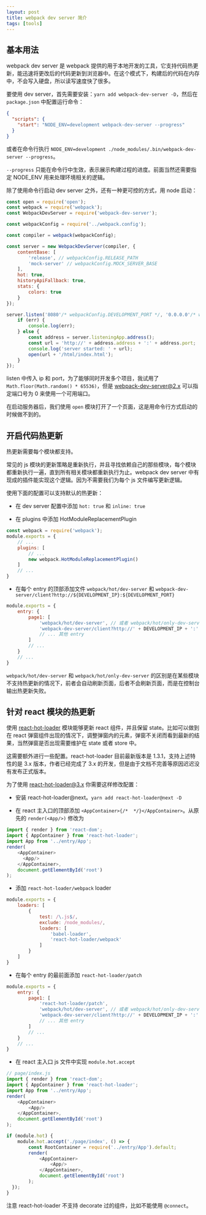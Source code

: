 ```yaml
---
layout: post
title: webpack dev server 简介
tags: [tools]
---
```


## 基本用法

webpack dev server 是 webpack 提供的用于本地开发的工具，它支持代码热更新，能迅速将更改后的代码更新到浏览器中。在这个模式下，构建后的代码在内存中，不会写入硬盘，所以读写速度快了很多。

要使用 dev server，首先需要安装：`yarn add webpack-dev-server -D`，然后在 `package.json` 中配置运行命令：

```json
{
  "scripts": {
    "start": "NODE_ENV=development webpack-dev-server --progress"
  }
}
```

或者在命令行执行 `NODE_ENV=development ./node_modules/.bin/webpack-dev-server --progress`。

`--progress` 只能在命令行中生效，表示展示构建过程的进度。前面当然还需要指定 NODE_ENV 用来处理环境相关的逻辑。

除了使用命令行启动 dev server 之外，还有一种更可控的方式，用 node 启动：

```js
const open = require('open');
const webpack = require('webpack');
const WebpackDevServer = require('webpack-dev-server');

const webpackConfig = require('../webpack.config');

const compiler = webpack(webpackConfig);

const server = new WebpackDevServer(compiler, {
    contentBase: [
        'release', // webpackConfig.RELEASE_PATH
        'mock-server' // webpackConfig.MOCK_SERVER_BASE
    ],
    hot: true,
    historyApiFallback: true,
    stats: {
        colors: true
    }
});

server.listen('8080'/* webpackConfig.DEVELOPMENT_PORT */, '0.0.0.0'/* webpackConfig.DEVELOPMENT_IP */, function(err) {
    if (err) {
        console.log(err);
    } else {
        const address = server.listeningApp.address();
        const url = 'http://' + address.address + ':' + address.port;
        console.log('server started: ' + url);
        open(url + '/html/index.html');
    }
});
```

listen 中传入 ip 和 port，为了能够同时开发多个项目，我试用了 `Math.floor(Math.random() * 65536)`，但是 webpack-dev-server@2.x 可以指定端口号为 0 来使用一个可用端口。

在启动服务器后，我们使用 `open` 模块打开了一个页面，这是用命令行方式启动的时候做不到的。

## 开启代码热更新

热更新需要每个模块都支持。

常见的 js 模块的更新策略是重新执行，并且寻找依赖自己的那些模块，每个模块都重新执行一遍，直到所有相关模块都重新执行为止。webpack dev server 中有现成的插件能实现这个逻辑。因为不需要我们为每个 js 文件编写更新逻辑。

使用下面的配置可以支持默认的热更新：

- 在 dev server 配置中添加 `hot: true` 和 `inline: true`

- 在 plugins 中添加 HotModuleReplacementPlugin

```js
const webpack = require('webpack');
module.exports = {
    // ...
    plugins: [
        // ...
        new webpack.HotModuleReplacementPlugin()
    ]
    // ...
}
```

- 在每个 entry 的顶部添加文件 `webpack/hot/dev-server` 和 `webpack-dev-server/client?http://${DEVELOPMENT_IP}:${DEVELOPMENT_PORT}`

```js
module.exports = {
    entry: {
        page1: [
            'webpack/hot/dev-server', // 或者 webpack/hot/only-dev-server
            'webpack-dev-server/client?http://' + DEVELOPMENT_IP + ':' + DEVELOPMENT_PORT
            // ... 其他 entry
        ]
        // ...
    }
    // ...
}
```

`webpack/hot/dev-server` 和 `webpack/hot/only-dev-server` 的区别是在某些模块不支持热更新的情况下，前者会自动刷新页面，后者不会刷新页面，而是在控制台输出热更新失败。

## 针对 react 模块的热更新

使用 [react-hot-loader](https://github.com/gaearon/react-hot-loader) 模块能够更新 react 组件，并且保留 state。比如可以做到在 react 弹窗组件出现的情况下，调整弹窗内的元素，弹窗不关闭而看到最新的结果，当然弹窗是否出现需要维护在 state 或者 store 中。

这需要额外进行一些配置。react-hot-loader 目前最新版本是 1.3.1，支持上述特性的是 3.x 版本，作者已经完成了 3.x 的开发，但是由于文档不完善等原因迟迟没有发布正式版本。

为了使用 react-hot-loader@3.x 你需要这样修改配置：

- 安装 react-hot-loader@next。`yarn add react-hot-loader@next -D`

- 在 react 主入口的顶部添加 `<AppContainer>{/*  */}</AppContainer>`。从原先的 `render(<App/>)` 修改为

```js
import { render } from 'react-dom';
import { AppContainer } from 'react-hot-loader';
import App from '../entry/App';
render(
    <AppContainer>
      <App/>
    </AppContainer>,
    document.getElementById('root')
);
```

- 添加 `react-hot-loader/webpack` loader

```js
module.exports = {
    loaders: [
        {
            test: /\.js$/,
            exclude: /node_modules/,
            loaders: [
                'babel-loader',
                'react-hot-loader/webpack'
            ]
        }
    ]
}
```

- 在每个 entry 的最前面添加 `react-hot-loader/patch`

```js
module.exports = {
    entry: {
        page1: [
            'react-hot-loader/patch',
            'webpack/hot/dev-server', // 或者 webpack/hot/only-dev-server
            'webpack-dev-server/client?http://' + DEVELOPMENT_IP + ':' + DEVELOPMENT_PORT
            // ... 其他 entry
        ]
        // ...
    }
    // ...
}
```

- 在 react 主入口 js 文件中实现 `module.hot.accept`

```js
// page/index.js
import { render } from 'react-dom';
import { AppContainer } from 'react-hot-loader';
import App from '../entry/App';
render(
    <AppContainer>
        <App/>
    </AppContainer>,
    document.getElementById('root')
);

if (module.hot) {
    module.hot.accept('./page/index', () => {
        const RootContainer = require('../entry/App').default;
        render(
            <AppContainer>
                <App/>
            </AppContainer>,
            document.getElementById('root')
        );
  });
}
```

注意 react-hot-loader 不支持 decorate 过的组件，比如不能使用 `@connect`。
